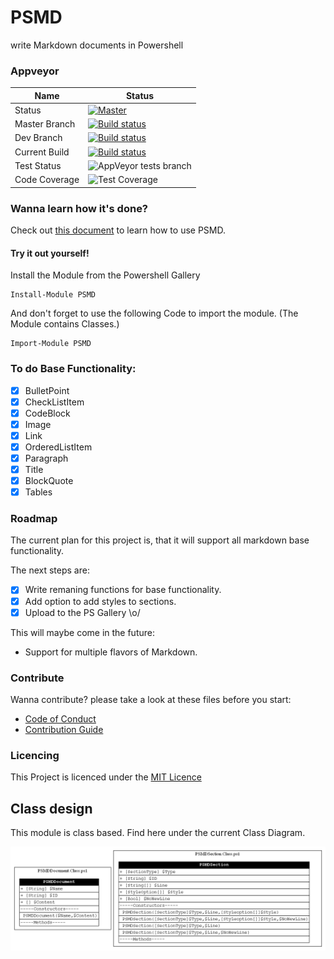# PSMD
write Markdown documents in Powershell

### Appveyor
| Name        | Status           |
|---------------|-------------| 
| Status      | [![Master](https://ci.appveyor.com/api/projects/status/bpaj88j9pqjxia0a/branch/master?svg=true&passingText=Overall%20-%20OK)](https://ci.appveyor.com/project/bateskevin/psmd/branch/master)  | 
| Master Branch      | [![Build status](https://ci.appveyor.com/api/projects/status/bpaj88j9pqjxia0a/branch/Master?svg=true)](https://ci.appveyor.com/project/bateskevin/psmd/branch/master)      |
| Dev Branch      | [![Build status](https://ci.appveyor.com/api/projects/status/bpaj88j9pqjxia0a/branch/Dev?svg=true)](https://ci.appveyor.com/project/bateskevin/psmd/branch/Dev)      |
| Current Build      | [![Build status](https://ci.appveyor.com/api/projects/status/bpaj88j9pqjxia0a?svg=true)](https://ci.appveyor.com/project/bateskevin/psd)      |
| Test Status      | ![AppVeyor tests branch](https://img.shields.io/appveyor/tests/bateskevin/PSMD/master.svg)      |
| Code Coverage      | ![Test Coverage](https://img.shields.io/badge/coverage-100%25-brightgreen.svg?maxAge=60)      |

### Wanna learn how it's done?
Check out [this document](Docs/Sample.md) to learn how to use PSMD.

#### Try it out yourself!

Install the Module from the Powershell Gallery

```
Install-Module PSMD
```
And don't forget to use the following Code to import the module. (The Module contains Classes.)
```
Import-Module PSMD
```

### To do Base Functionality:

- [X] BulletPoint
- [X] CheckListItem
- [X] CodeBlock
- [X] Image
- [X] Link
- [X] OrderedListItem
- [X] Paragraph
- [X] Title
- [X] BlockQuote
- [X] Tables

### Roadmap

The current plan for this project is, that it will support all markdown base functionality. 

The next steps are:

- [X] Write remaning functions for base functionality.
- [X] Add option to add styles to sections. 
- [X] Upload to the PS Gallery \o/

This will maybe come in the future:

* Support for multiple flavors of Markdown.


### Contribute

Wanna contribute? please take a look at these files before you start:

* [Code of Conduct](Docs/CODE_OF_CONDUCT.md)
* [Contribution Guide](Docs/CONTRIBUTING.md)

### Licencing

This Project is licenced under the [MIT Licence](Docs/LICENSE)


## Class design

This module is class based. Find here under the current Class Diagram.

![ClassDiagram](.\Images\ClassDiagram.png)